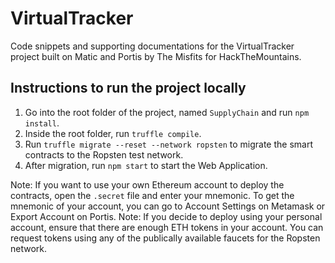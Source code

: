 # VirtualTracker

Code snippets and supporting documentations for the VirtualTracker project built on Matic and Portis by The Misfits for HackTheMountains.

## Instructions to run the project locally 
1. Go into the root folder of the project, named `SupplyChain` and run `npm install`.
2. Inside the root folder, run `truffle compile`.
3. Run `truffle migrate --reset --network ropsten` to migrate the smart contracts to the Ropsten test network.
4. After migration, run `npm start` to start the Web Application.

Note: If you want to use your own Ethereum account to deploy the contracts, open the `.secret` file and enter your mnemonic. To get the mnemonic of your account, you can go to Account Settings on Metamask or Export Account on Portis.
Note: If you decide to deploy using your personal account, ensure that there are enough ETH tokens in your account. You can request tokens using any of the publically available faucets for the Ropsten network.
